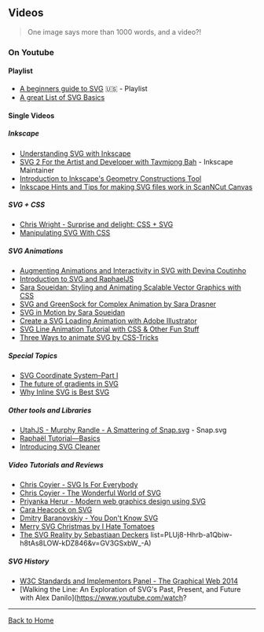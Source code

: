 ## Videos
> One image says more than 1000 words, and a video?!

### On Youtube

#### Playlist

* [A beginners guide to SVG](https://www.youtube.com/playlist?list=PL4-IK0AVhVjP0EeV513_b30lhGRTfMbYd) :us: - Playlist
* [A great List of SVG Basics](https://www.youtube.com/watch?v=PQxtlY19kto&list=PLL8woMHwr36F2tCFnWTbVBQAGQ6nTcXOO)

#### Single Videos

##### Inkscape

* [Understanding SVG with Inkscape](https://www.youtube.com/watch?v=3jw_ED0_H3Q)
* [SVG 2 For the Artist and Developer with Tavmjong Bah](http://youtu.be/UL2-ZAyvXOM) - Inkscape Maintainer
* [Introduction to Inkscape's Geometry Constructions Tool](http://vimeo.com/14955725)
* [Inkscape Hints and Tips for making SVG files work in ScanNCut Canvas](https://www.youtube.com/watch?v=ktTunTp3Pl4)

##### SVG + CSS

* [Chris Wright - Surprise and delight: CSS + SVG](https://www.youtube.com/watch?v=0NFct2yOfiI)
* [Manipulating SVG With CSS](https://www.youtube.com/watch?v=FW1bwgOhQNo)

##### SVG Animations

* [Augmenting Animations and Interactivity in SVG with Devina Coutinho](http://youtu.be/oIRITi6IcWQ)
* [Introduction to SVG and RaphaelJS](https://www.youtube.com/watch?v=ECUhNrlyTkE)
* [Sara Soueidan: Styling and Animating Scalable Vector Graphics with CSS](http://youtu.be/hI9roqOKKO8)
* [SVG and GreenSock for Complex Animation by Sara Drasner](https://www.youtube.com/watch?v=ZNukcHhpSXg)
* [SVG in Motion by Sara Soueidan](https://vimeo.com/album/3953264/video/166790778)
* [Create a SVG Loading Animation with Adobe Illustrator](https://www.youtube.com/watch?v=1lmFMsrLgwM)
* [SVG Line Animation Tutorial with CSS & Other Fun Stuff](https://www.youtube.com/watch?v=XBdbgD2BaEI)
* [Three Ways to animate SVG by CSS-Tricks](https://css-tricks.com/video-screencasts/135-three-ways-animate-svg/)

##### Special Topics

* [SVG Coordinate System–Part I](https://www.youtube.com/watch?v=FCOeMy7HrBc)
* [The future of gradients in SVG](https://www.youtube.com/watch?v=47nhFrI_P8Y)
* [Why Inline SVG is Best SVG](https://www.youtube.com/watch?v=af4ZQJ14yu8)

##### Other tools and Libraries

* [UtahJS - Murphy Randle - A Smattering of Snap.svg](https://www.youtube.com/watch?v=D_ypzPGDtmI) - Snap.svg
* [Raphaël Tutorial—Basics](http://vimeo.com/6411308)
* [Introducing SVG Cleaner](http://vimeo.com/34706772)

##### Video Tutorials and Reviews

* [Chris Coyier - SVG Is For Everybody](https://vimeo.com/99828116)
* [Chris Coyier - The Wonderful World of SVG](https://www.youtube.com/watch?v=tsGa-gcckwY)
* [Priyanka Herur - Modern web graphics design using SVG](https://www.youtube.com/watch?v=T1BhasZre0k)
* [Cara Heacock on SVG](https://www.youtube.com/watch?v=J88cOi92whU)
* [Dmitry Baranovskiy - You Don't Know SVG](https://www.youtube.com/watch?v=SeLOt_BRAqc)
* [Merry SVG Christmas by I Hate Tomatoes](https://www.youtube.com/watch?v=6j2zdoa6a7Q)
* [The SVG Reality by Sebastiaan Deckers](https://www.youtube.com/watch?v=VQ7_MwjPqKs&list=TLnovNiLOsOSo)
list=PLUj8-Hhrb-a1Qbiw-h8tAs8LOW-kDZ846&v=GV3GSxbW_-A)

##### SVG History

* [W3C Standards and Implementors Panel - The Graphical Web 2014](http://youtu.be/TLE3_nmcbWc)
* [Walking the Line: An Exploration of SVG's Past, Present, and Future with Alex Danilo](https://www.youtube.com/watch?

---
[Back to Home](https://github.com/knbknb/awesome-svg)
